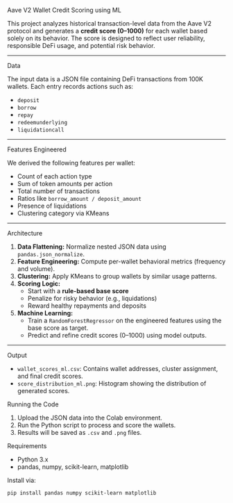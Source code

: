 Aave V2 Wallet Credit Scoring using ML

This project analyzes historical transaction-level data from the Aave V2 protocol and generates a **credit score (0–1000)** for each wallet based solely on its behavior. The score is designed to reflect user reliability, responsible DeFi usage, and potential risk behavior.

---

Data

The input data is a JSON file containing DeFi transactions from 100K wallets. Each entry records actions such as:

- `deposit`
- `borrow`
- `repay`
- `redeemunderlying`
- `liquidationcall`

---

Features Engineered

We derived the following features per wallet:

- Count of each action type
- Sum of token amounts per action
- Total number of transactions
- Ratios like `borrow_amount / deposit_amount`
- Presence of liquidations
- Clustering category via KMeans

---

 Architecture

1. **Data Flattening:** Normalize nested JSON data using `pandas.json_normalize`.
2. **Feature Engineering:** Compute per-wallet behavioral metrics (frequency and volume).
3. **Clustering:** Apply KMeans to group wallets by similar usage patterns.
4. **Scoring Logic:**
   - Start with a **rule-based base score**
   - Penalize for risky behavior (e.g., liquidations)
   - Reward healthy repayments and deposits
5. **Machine Learning:**
   - Train a `RandomForestRegressor` on the engineered features using the base score as target.
   - Predict and refine credit scores (0–1000) using model outputs.

---

Output

- `wallet_scores_ml.csv`: Contains wallet addresses, cluster assignment, and final credit scores.
- `score_distribution_ml.png`: Histogram showing the distribution of generated scores.



Running the Code

1. Upload the JSON data into the Colab environment.
2. Run the Python script to process and score the wallets.
3. Results will be saved as `.csv` and `.png` files.


Requirements

- Python 3.x
- pandas, numpy, scikit-learn, matplotlib

Install via:

```bash
pip install pandas numpy scikit-learn matplotlib
